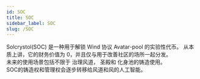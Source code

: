 ```yaml
---
id: SOC
title: SOC
sidebar_label: SOC
slug: /SOC
--- 
```


Solcrystol(SOC) 是一种用于解锁 Wind 协议 Avatar-pool 的实验性代币。 从本质上讲，它的财务价值为 0，并且仅与用于改善社区的场所一起分发。<br />
未来的使用场景包括不限于 治理风道， 圣殿和 化身池的铸造使用。<br />
SOC的铸造权和管理权会逐步转移给风道和风的人工智能。<br />